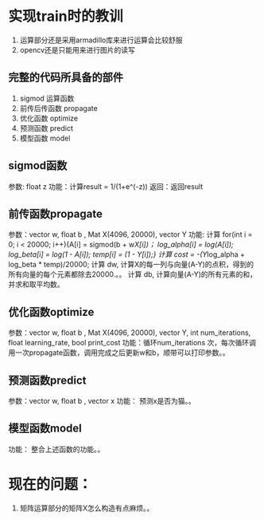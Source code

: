 # 实现train时的教训
1. 运算部分还是采用armadillo库来进行运算会比较舒服
2. opencv还是只能用来进行图片的读写

## 完整的代码所具备的部件
1. sigmod 运算函数
2. 前传后传函数 propagate
3. 优化函数  optimize
4. 预测函数 predict
5. 模型函数 model

## sigmod函数
参数: float z
功能：计算result = 1/(1+e^(-z))
返回：返回result

## 前传函数propagate
参数：vector<float> w, float b , Mat<float> X(4096, 20000), vector<float> Y
功能: 计算 for(int i = 0; i < 20000; i++){A[i] = sigmod(b + w*X[i])； log_alpha[i] = log(A[i]); log_beta[i] = log(1 - A[i]); temp[i] = (1 - Y[i]);}
     计算 cost = -(Y*log_alpha + log_beta * temp)/20000;
     计算 dw, 计算X的每一列与向量(A-Y)的点积，得到的所有向量的每个元素都除去20000.。。
     计算 db, 计算向量(A-Y)的所有元素的和，并求和取平均数。


## 优化函数optimize
参数：vector<float> w, float b , Mat<float> X(4096, 20000), vector<float> Y, int num_iterations, float learning_rate, bool print_cost
功能：循环num_iterations 次，每次循环调用一次propagate函数，调用完成之后更新w和b，顺带可以打印参数。。

## 预测函数predict
参数：vector<float> w, float b , vector<float> x
功能： 预测x是否为猫。。

## 模型函数model
功能： 整合上述函数的功能。。


# 现在的问题：
1. 矩阵运算部分的矩阵X怎么构造有点麻烦。。